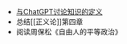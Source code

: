 - [与ChatGPT讨论知识的定义](https://docs.qq.com/doc/DUmlPZ01ZaEhHZlJp?&u=7a384054afe340f2be4d9fbd792ab3ba)
- 总结[[正义论]]第四章
- 阅读周保松《自由人的平等政治》
